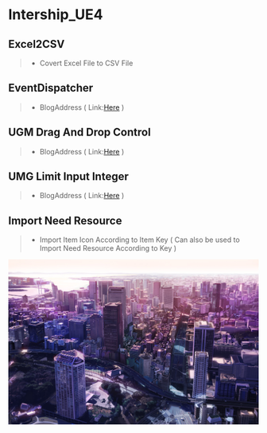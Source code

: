 # Intership_UE4
## Excel2CSV
  > - Covert Excel File to CSV File
## EventDispatcher
  > - BlogAddress ( Link:[Here](http://blog.csdn.net/basiccoder/article/details/75050322) )
## UGM Drag And Drop Control
  > - BlogAddress ( Link:[Here](http://blog.csdn.net/basiccoder/article/details/75570979) )
## UMG Limit Input Integer
  > - BlogAddress ( Link:[Here](http://blog.csdn.net/BasicCoder/article/details/75647273) )
## Import Need Resource
  > - Import Item Icon According to Item Key ( Can also be used to Import Need Resource According to Key )

![](https://raw.githubusercontent.com/BasicCoder/Intership_UE4/master/8913281_p0.jpg)